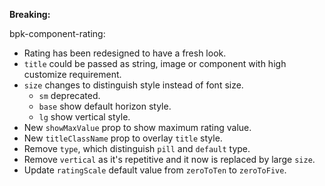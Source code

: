 **Breaking:**

bpk-component-rating:
 - Rating has been redesigned to have a fresh look.
 - `title` could be passed as string, image or component with high customize requirement.
 - `size` changes to distinguish style instead of font size.
   - `sm` deprecated.
   - `base` show default horizon style.
   - `lg` show vertical style.
 - New `showMaxValue` prop to show maximum rating value.
 - New `titleClassName` prop to overlay `title` style.
 - Remove `type`, which distinguish `pill` and `default` type.
 - Remove `vertical` as it's repetitive and it now is replaced by large `size`.
 - Update `ratingScale` default value from `zeroToTen` to `zeroToFive`.